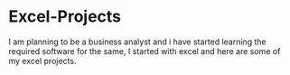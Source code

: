 # Excel-Projects
I am planning to be a business analyst and i have started learning the required software for the same, I  started with excel and here are some of my excel projects.
